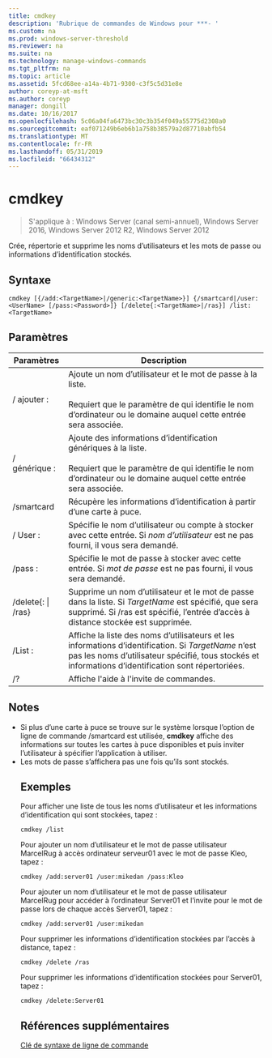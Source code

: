 ```yaml
---
title: cmdkey
description: 'Rubrique de commandes de Windows pour ***- '
ms.custom: na
ms.prod: windows-server-threshold
ms.reviewer: na
ms.suite: na
ms.technology: manage-windows-commands
ms.tgt_pltfrm: na
ms.topic: article
ms.assetid: 5fcd68ee-a14a-4b71-9300-c3f5c5d31e8e
author: coreyp-at-msft
ms.author: coreyp
manager: dongill
ms.date: 10/16/2017
ms.openlocfilehash: 5c06a04fa6473bc30c3b354f049a55775d2308a0
ms.sourcegitcommit: eaf071249b6eb6b1a758b38579a2d87710abfb54
ms.translationtype: MT
ms.contentlocale: fr-FR
ms.lasthandoff: 05/31/2019
ms.locfileid: "66434312"
---
```

# <a name="cmdkey"></a>cmdkey

>S'applique à : Windows Server (canal semi-annuel), Windows Server 2016, Windows Server 2012 R2, Windows Server 2012

Crée, répertorie et supprime les noms d’utilisateurs et les mots de passe ou informations d’identification stockés.

## <a name="syntax"></a>Syntaxe
```
cmdkey [{/add:<TargetName>|/generic:<TargetName>}] {/smartcard|/user:<UserName> [/pass:<Password>]} [/delete{:<TargetName>|/ras}] /list:<TargetName>
```
## <a name="parameters"></a>Paramètres

|             Paramètres             |                                                                                    Description                                                                                     |
|------------------------------------|------------------------------------------------------------------------------------------------------------------------------------------------------------------------------------|
|         / ajouter :<TargetName>          | Ajoute un nom d’utilisateur et le mot de passe à la liste.<br /><br />Requiert que le paramètre de <TargetName> qui identifie le nom d’ordinateur ou le domaine auquel cette entrée sera associée. |
|       / générique :<TargetName>        |   Ajoute des informations d’identification génériques à la liste.<br /><br />Requiert que le paramètre de <TargetName> qui identifie le nom d’ordinateur ou le domaine auquel cette entrée sera associée.    |
|             /smartcard             |                                                                    Récupère les informations d’identification à partir d’une carte à puce.                                                                     |
|          / User :<UserName>          |                                 Spécifie le nom d’utilisateur ou compte à stocker avec cette entrée. Si *nom d’utilisateur* est ne pas fourni, il vous sera demandé.                                  |
|          /pass :<Password>          |                                       Spécifie le mot de passe à stocker avec cette entrée. Si *mot de passe* est ne pas fourni, il vous sera demandé.                                        |
| /delete{:<TargetName> &#124; /ras} |  Supprime un nom d’utilisateur et le mot de passe dans la liste. Si *TargetName* est spécifié, que sera supprimé. Si /ras est spécifié, l’entrée d’accès à distance stockée est supprimée.   |
|         /List :<TargetName>         |                  Affiche la liste des noms d’utilisateurs et les informations d’identification. Si *TargetName* n’est pas les noms d’utilisateur spécifié, tous stockés et informations d’identification sont répertoriées.                   |
|                 /?                 |                                                                        Affiche l'aide à l'invite de commandes.                                                                        |

## <a name="remarks"></a>Notes
- Si plus d’une carte à puce se trouve sur le système lorsque l’option de ligne de commande /smartcard est utilisée, **cmdkey** affiche des informations sur toutes les cartes à puce disponibles et puis inviter l’utilisateur à spécifier l’application à utiliser.
- Les mots de passe s’affichera pas une fois qu’ils sont stockés.
  ## <a name="BKMK_examples"></a>Exemples
  Pour afficher une liste de tous les noms d’utilisateur et les informations d’identification qui sont stockées, tapez :
  ```
  cmdkey /list
  ```
  Pour ajouter un nom d’utilisateur et le mot de passe utilisateur MarcelRug à accès ordinateur serveur01 avec le mot de passe Kleo, tapez :
  ```
  cmdkey /add:server01 /user:mikedan /pass:Kleo
  ```
  Pour ajouter un nom d’utilisateur et le mot de passe utilisateur MarcelRug pour accéder à l’ordinateur Server01 et l’invite pour le mot de passe lors de chaque accès Server01, tapez :
  ```
  cmdkey /add:server01 /user:mikedan
  ```
  Pour supprimer les informations d’identification stockées par l’accès à distance, tapez :
  ```
  cmdkey /delete /ras
  ```
  Pour supprimer les informations d’identification stockées pour Server01, tapez :
  ```
  cmdkey /delete:Server01
  ```
  ## <a name="additional-references"></a>Références supplémentaires
  [Clé de syntaxe de ligne de commande](command-line-syntax-key.md)
